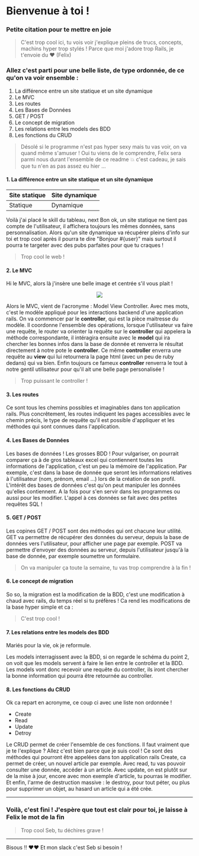 # Bienvenue à toi !

### Petite citation pour te mettre en joie

> C'est trop cool ici, tu vois voir j'explique pleins de trucs, concepts, machins hyper trop stylés ! Parce que moi j'adore trop Rails, je t'envoie du :heart: 
> (Felix)

### Allez c'est parti pour une belle liste, de type ordonnée, de ce qu'on va voir ensemble : 
1. La différence entre un site statique et un site dynamique
2. Le MVC
3. Les routes 
4. Les Bases de Données
5. GET / POST
6. Le concept de migration
7. Les relations entre les models des BDD
8. Les fonctions du CRUD

> Désolé si le programme n'est pas hyper sexy mais tu vas voir, on va quand même s'amuser ! Oui tu viens de le comprendre, Felix sera parmi nous durant l'ensemble de ce readme :boom: c'est cadeau, je sais que tu n'en as pas assez eu hier ... 

#### 1. La différence entre un site statique et un site dynamique

Site statique | Site dynamique
------------ | -------------
Statique | Dynamique

Voilà j'ai placé le skill du tableau, next
Bon ok, un site statique ne tient pas compte de l'utilisateur, il affichera toujours les mêmes données, sans personnalisation. Alors qu'un site dynamique va récupérer pleins d'info sur toi et trop cool après il pourra te dire "Bonjour #{user}" mais surtout il pourra te targeter avec des pubs parfaites pour que tu craques !

> Trop cool le web !

#### 2. Le MVC

Hi le MVC, alors là j'insère une belle image et centrée s'il vous plait !

<p align="center"> 
<img src="http://french.railstutorial.org/images/figures/mvc_detailed-full.png">
</p>

Alors le MVC, vient de l'acronyme : Model View Controller. Avec mes mots, c'est le modèle appliqué pour les interactions backend d'une application rails. 
On va commencer par le **controller**, qui est la pièce maitresse du modèle. Il coordonne l'ensemble des opérations, lorsque l'utilisateur va faire une requête, le router va orienter la requête sur le **controller** qui appelera la méthode correspondante, il intéragira ensuite avec le **model** qui ira chercher les bonnes infos dans la base de donnée et renverra le résultat directement à notre pote le **controller**. Ce même **controller** enverra une requête au **view** qui lui retournera la page html (avec un peu de ruby dedans) qui va bien. Enfin toujours ce fameux **controller** renverra le tout à notre gentil utilisateur pour qu'il ait une belle page personalisée !

> Trop puissant le controller ! 

#### 3. Les routes 

Ce sont tous les chemins possibles et imaginables dans ton application rails. 
Plus concrêtement, les routes indiquent les pages accessibles avec le chemin précis, le type de requête qu'il est possible d'appliquer et les méthodes qui sont connues dans l'application.

#### 4. Les Bases de Données

Les bases de données ! Les grosses BDD ! Pour vulgariser, on pourrait comparer ça à de gros tableaux excel qui contiennent toutes les informations de l'application, c'est un peu la mémoire de l'application. Par exemple, c'est dans la base de donnée que seront les informations relatives à l'utilisateur (nom, prénom, email ...) lors de la création de son profil. 
L'intérêt des bases de données c'est qu'on peut manipuler les données qu'elles contiennent. A la fois pour s'en servir dans les programmes ou aussi pour les modifier. L'appel à ces données se fait avec des petites requêtes SQL ! 

#### 5. GET / POST 

Les copines GET / POST sont des méthodes qui ont chacune leur utilité. 
GET va permettre de récupérer des données du serveur, depuis la base de données vers l'utilisateur, pour afficher une page par exemple. 
POST va permettre d'envoyer des données au serveur, depuis l'utilisateur jusqu'à la base de donnée, par exemple soumettre un formulaire.

> On va manipuler ça toute la semaine, tu vas trop comprendre à la fin !

#### 6. Le concept de migration

So so, la migration est la modification de la BDD, c'est une modification à chaud avec rails, du temps réel si tu préfères !
Ca rend les modifications de la base hyper simple et ca :
> C'est trop cool ! 

#### 7. Les relations entre les models des BDD

Mariés pour la vie, ok je reformule. 

Les models interragissent avec la BDD, si on regarde le schéma du point 2, on voit que les models servent à faire le lien entre le controller et la BDD. Les models vont donc recevoir une requête du controller, ils iront chercher la bonne information qui pourra être retournée au controller. 

#### 8. Les fonctions du CRUD

Ok ca repart en acronyme, ce coup ci avec une liste non ordonnée ! 
- Create
- Read
- Update
- Detroy

Le CRUD permet de créer l'ensemble de ces fonctions. Il faut vraiment que je te l'explique ? Allez c'est bien parce que je suis cool ! Ce sont des méthodes qui pourront être appelées dans ton application rails
Create, ca permet de créer, un nouvel article par exemple. Avec read, tu vas pouvoir consulter une donnée, accéder à un article. Avec update, on est plutôt sur de la mise à jour, encore avec mon exemple d'article, tu pourras le modifier. Et enfin, l'arme de destruction massive : le destroy, pour tout péter, ou plus pour supprimer un objet, au hasard un article qui a été crée. 

---

### Voilà, c'est fini ! J'espère que tout est clair pour toi, je laisse à Felix le mot de la fin 
> Trop cool Seb, tu déchires grave !

---

Bisous !! :heart::heart:
Et mon slack c'est Seb si besoin !
